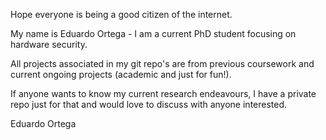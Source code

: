 Hope everyone is being a good citizen of the internet.

My name is Eduardo Ortega - I am a current PhD student focusing on hardware security. 

All projects associated in my git repo's are from previous coursework and current ongoing projects (academic and just for fun!).

If anyone wants to know my current research endeavours, I have a private repo just for that and would love to discuss with anyone interested.

Eduardo Ortega
